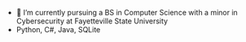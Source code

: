 - 🌱 I’m currently pursuing a BS in Computer Science with a minor in Cybersecurity at Fayetteville State University
- Python, C#, Java, SQLite

<!---
LuisHernandez9/LuisHernandez9 is a ✨ special ✨ repository because its `README.md` (this file) appears on your GitHub profile.
You can click the Preview link to take a look at your changes.
--->
